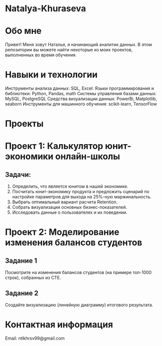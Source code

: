# Natalya-Khuraseva
<h1>Обо мне</h1> 
Привет! Меня зовут Наталья, я начинающий аналитик данных. В этом репозитории вы можете найти некоторые из моих проектов, выполненных во время обучения.

<h1> Навыки и технологии </h1> 
Инструменты анализа данных: SQL, Excel:
Языки программирования и библиотеки: Python, Pandas, math
Системы управления базами данных: MySQL, PostgreSQL
Средства визуализации данных: PowerBi, Matplotlib, seaborn
Инструменты для машинного обучения: scikit-learn, TensorFlow

<h1>Проекты</h1>

# Проект 1: Калькулятор юнит-экономики онлайн-школы
## Задачи:
1. Определить, что является юнитом в нашей экономике.
2. Посчитать юнит-экономику продукта и предложить сценарий по настройке параметров для выхода на 25%-ную маржинальность.
3. Выбрать оптимальный вариант расчета Retention. 
4. Собрать визуализации основных бизнес-показателей.
5. Исследовать данные о пользователях и их поведении.

# Проект 2: Моделирование изменения балансов студентов
## Задание 1
Посмотрите на изменения балансов студентов (на примере топ-1000 строк), собранных из CTE.
## Задание 2
Создайте визуализацию (линейную диаграмму) итогового результата.

<h1>Контактная информация</h1>
Email: ntlkhrsv99@gmail.com
